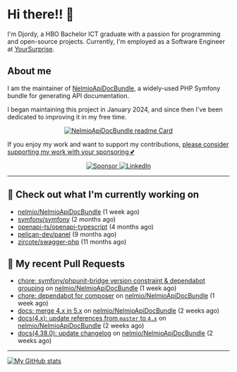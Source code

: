 # Hi there!! 👋



I'm Djordy, a HBO Bachelor ICT graduate with a passion for programming and open-source projects.
Currently, I'm employed as a Software Engineer at [YourSurprise](https://www.linkedin.com/company/yoursurprise-com).

## About me
I am the maintainer of [NelmioApiDocBundle](https://github.com/nelmio/NelmioApiDocBundle), a widely-used PHP Symfony bundle for generating API documentation.

I began maintaining this project in January 2024, and since then I've been dedicated to improving it in my free time.

<p align='center'>
    <a href="https://github.com/nelmio/NelmioApiDocBundle">
        <img alt="NelmioApiDocBundle readme Card" src="https://github-readme-stats.vercel.app/api/pin/?username=nelmio&repo=NelmioApiDocBundle&theme=holi&bg_color=00000000" />
    </a>
</p>


If you enjoy my work and want to support my contributions, [please consider supporting my work with your sponsoring 💕](https://github.com/sponsors/DjordyKoert)

<p align='center'>
    <a href="https://github.com/sponsors/DjordyKoert">
        <img alt="Sponsor" src="https://img.shields.io/badge/sponsor-30363D?style=for-the-badge&logo=GitHub-Sponsors&logoColor=#white" />
    </a>
    <a href="https://nl.linkedin.com/in/djordy-koert-0648881a2">
        <img alt="LinkedIn" src="https://img.shields.io/badge/LinkedIn-0077B5?style=for-the-badge&logo=LinkedIn" />
    </a>
</p>

---

## 🔭 Check out what I'm currently working on

- [nelmio/NelmioApiDocBundle](https://github.com/nelmio/NelmioApiDocBundle) (1 week ago)
- [symfony/symfony](https://github.com/symfony/symfony) (2 months ago)
- [openapi-ts/openapi-typescript](https://github.com/openapi-ts/openapi-typescript) (4 months ago)
- [pelican-dev/panel](https://github.com/pelican-dev/panel) (9 months ago)
- [zircote/swagger-php](https://github.com/zircote/swagger-php) (11 months ago)

## 🔨 My recent Pull Requests

- [chore: symfony/phpunit-bridge version constraint &amp; dependabot grouping](https://github.com/nelmio/NelmioApiDocBundle/pull/2460) on [nelmio/NelmioApiDocBundle](https://github.com/nelmio/NelmioApiDocBundle) (1 week ago)
- [chore: dependabot for composer](https://github.com/nelmio/NelmioApiDocBundle/pull/2457) on [nelmio/NelmioApiDocBundle](https://github.com/nelmio/NelmioApiDocBundle) (1 week ago)
- [docs: merge 4.x in 5.x](https://github.com/nelmio/NelmioApiDocBundle/pull/2454) on [nelmio/NelmioApiDocBundle](https://github.com/nelmio/NelmioApiDocBundle) (2 weeks ago)
- [docs(4.x): update references from `master` to `4.x`](https://github.com/nelmio/NelmioApiDocBundle/pull/2453) on [nelmio/NelmioApiDocBundle](https://github.com/nelmio/NelmioApiDocBundle) (2 weeks ago)
- [docs(4.38.0): update changelog](https://github.com/nelmio/NelmioApiDocBundle/pull/2452) on [nelmio/NelmioApiDocBundle](https://github.com/nelmio/NelmioApiDocBundle) (2 weeks ago)

---

[![My GitHub stats](https://github-readme-stats.vercel.app/api?username=DjordyKoert&theme=holi&bg_color=00000000)](https://github.com/anuraghazra/github-readme-stats)

